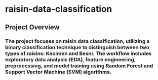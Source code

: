 # raisin-data-classification
## Project Overview
### The project focuses on raisin data classification, utilizing a binary classification technique to distinguish between two types of raisins: Kecimen and Besni. The workflow includes exploratory data analysis (EDA), feature engineering, preprocessing, and model training using Random Forest and Support Vector Machine (SVM) algorithms.
